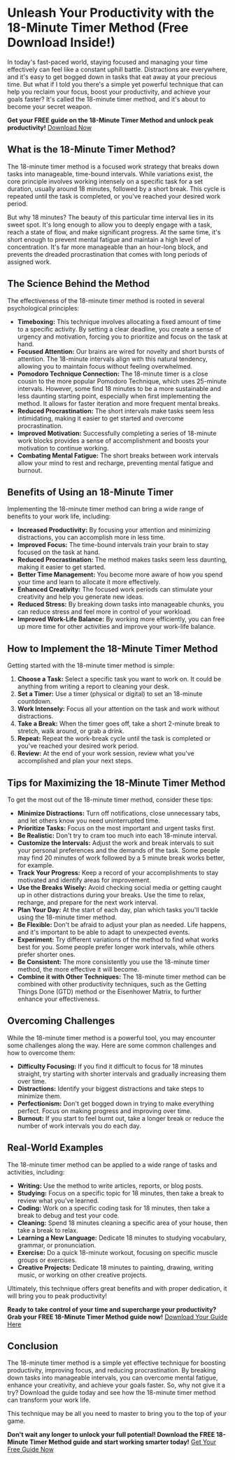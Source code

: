 # Unleash Your Productivity with the 18-Minute Timer Method (Free Download Inside!)

In today's fast-paced world, staying focused and managing your time effectively can feel like a constant uphill battle. Distractions are everywhere, and it's easy to get bogged down in tasks that eat away at your precious time. But what if I told you there's a simple yet powerful technique that can help you reclaim your focus, boost your productivity, and achieve your goals faster? It's called the 18-minute timer method, and it's about to become your secret weapon.

**Get your FREE guide on the 18-Minute Timer Method and unlock peak productivity!** [Download Now](https://udemywork.com/18min-timer)

## What is the 18-Minute Timer Method?

The 18-minute timer method is a focused work strategy that breaks down tasks into manageable, time-bound intervals. While variations exist, the core principle involves working intensely on a specific task for a set duration, usually around 18 minutes, followed by a short break. This cycle is repeated until the task is completed, or you've reached your desired work period.

But why 18 minutes? The beauty of this particular time interval lies in its sweet spot. It's long enough to allow you to deeply engage with a task, reach a state of flow, and make significant progress. At the same time, it's short enough to prevent mental fatigue and maintain a high level of concentration. It's far more manageable than an hour-long block, and prevents the dreaded procrastination that comes with long periods of assigned work.

## The Science Behind the Method

The effectiveness of the 18-minute timer method is rooted in several psychological principles:

*   **Timeboxing:** This technique involves allocating a fixed amount of time to a specific activity. By setting a clear deadline, you create a sense of urgency and motivation, forcing you to prioritize and focus on the task at hand.
*   **Focused Attention:** Our brains are wired for novelty and short bursts of attention. The 18-minute intervals align with this natural tendency, allowing you to maintain focus without feeling overwhelmed.
*   **Pomodoro Technique Connection:** The 18-minute timer is a close cousin to the more popular Pomodoro Technique, which uses 25-minute intervals. However, some find 18 minutes to be a more sustainable and less daunting starting point, especially when first implementing the method. It allows for faster iteration and more frequent mental breaks.
*   **Reduced Procrastination:** The short intervals make tasks seem less intimidating, making it easier to get started and overcome procrastination.
*   **Improved Motivation:** Successfully completing a series of 18-minute work blocks provides a sense of accomplishment and boosts your motivation to continue working.
*   **Combating Mental Fatigue:** The short breaks between work intervals allow your mind to rest and recharge, preventing mental fatigue and burnout.

## Benefits of Using an 18-Minute Timer

Implementing the 18-minute timer method can bring a wide range of benefits to your work life, including:

*   **Increased Productivity:** By focusing your attention and minimizing distractions, you can accomplish more in less time.
*   **Improved Focus:** The time-bound intervals train your brain to stay focused on the task at hand.
*   **Reduced Procrastination:** The method makes tasks seem less daunting, making it easier to get started.
*   **Better Time Management:** You become more aware of how you spend your time and learn to allocate it more effectively.
*   **Enhanced Creativity:** The focused work periods can stimulate your creativity and help you generate new ideas.
*   **Reduced Stress:** By breaking down tasks into manageable chunks, you can reduce stress and feel more in control of your workload.
*   **Improved Work-Life Balance:** By working more efficiently, you can free up more time for other activities and improve your work-life balance.

## How to Implement the 18-Minute Timer Method

Getting started with the 18-minute timer method is simple:

1.  **Choose a Task:** Select a specific task you want to work on. It could be anything from writing a report to cleaning your desk.
2.  **Set a Timer:** Use a timer (physical or digital) to set an 18-minute countdown.
3.  **Work Intensely:** Focus all your attention on the task and work without distractions.
4.  **Take a Break:** When the timer goes off, take a short 2-minute break to stretch, walk around, or grab a drink.
5.  **Repeat:** Repeat the work-break cycle until the task is completed or you've reached your desired work period.
6. **Review:** At the end of your work session, review what you've accomplished and plan your next steps.

## Tips for Maximizing the 18-Minute Timer Method

To get the most out of the 18-minute timer method, consider these tips:

*   **Minimize Distractions:** Turn off notifications, close unnecessary tabs, and let others know you need uninterrupted time.
*   **Prioritize Tasks:** Focus on the most important and urgent tasks first.
*   **Be Realistic:** Don't try to cram too much into each 18-minute interval.
*   **Customize the Intervals:** Adjust the work and break intervals to suit your personal preferences and the demands of the task. Some people may find 20 minutes of work followed by a 5 minute break works better, for example.
*   **Track Your Progress:** Keep a record of your accomplishments to stay motivated and identify areas for improvement.
*   **Use the Breaks Wisely:** Avoid checking social media or getting caught up in other distractions during your breaks. Use the time to relax, recharge, and prepare for the next work interval.
*   **Plan Your Day:** At the start of each day, plan which tasks you'll tackle using the 18-minute timer method.
*   **Be Flexible:** Don't be afraid to adjust your plan as needed. Life happens, and it's important to be able to adapt to unexpected events.
*   **Experiment:** Try different variations of the method to find what works best for you. Some people prefer longer work intervals, while others prefer shorter ones.
*   **Be Consistent:** The more consistently you use the 18-minute timer method, the more effective it will become.
*   **Combine it with Other Techniques:** The 18-minute timer method can be combined with other productivity techniques, such as the Getting Things Done (GTD) method or the Eisenhower Matrix, to further enhance your effectiveness.

## Overcoming Challenges

While the 18-minute timer method is a powerful tool, you may encounter some challenges along the way. Here are some common challenges and how to overcome them:

*   **Difficulty Focusing:** If you find it difficult to focus for 18 minutes straight, try starting with shorter intervals and gradually increasing them over time.
*   **Distractions:** Identify your biggest distractions and take steps to minimize them.
*   **Perfectionism:** Don't get bogged down in trying to make everything perfect. Focus on making progress and improving over time.
*   **Burnout:** If you start to feel burnt out, take a longer break or reduce the number of work intervals you do each day.

## Real-World Examples

The 18-minute timer method can be applied to a wide range of tasks and activities, including:

*   **Writing:** Use the method to write articles, reports, or blog posts.
*   **Studying:** Focus on a specific topic for 18 minutes, then take a break to review what you've learned.
*   **Coding:** Work on a specific coding task for 18 minutes, then take a break to debug and test your code.
*   **Cleaning:** Spend 18 minutes cleaning a specific area of your house, then take a break to relax.
*   **Learning a New Language:** Dedicate 18 minutes to studying vocabulary, grammar, or pronunciation.
*   **Exercise:** Do a quick 18-minute workout, focusing on specific muscle groups or exercises.
*   **Creative Projects:** Dedicate 18 minutes to painting, drawing, writing music, or working on other creative projects.

Ultimately, this technique offers great benefits and with proper dedication, it will bring you to peak productivity!

**Ready to take control of your time and supercharge your productivity? Grab your FREE 18-Minute Timer Method guide now!** [Download Your Guide Here](https://udemywork.com/18min-timer)

## Conclusion

The 18-minute timer method is a simple yet effective technique for boosting productivity, improving focus, and reducing procrastination. By breaking down tasks into manageable intervals, you can overcome mental fatigue, enhance your creativity, and achieve your goals faster. So, why not give it a try? Download the guide today and see how the 18-minute timer method can transform your work life.

This technique may be all you need to master to bring you to the top of your game.

**Don't wait any longer to unlock your full potential! Download the FREE 18-Minute Timer Method guide and start working smarter today!** [Get Your Free Guide Now](https://udemywork.com/18min-timer)
